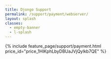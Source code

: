 ```yaml
---
title: Djongo Support
permalink: /support/payment/webserver/ 
layout: splash
classes:
  - empty-banner
  - l-splash
---
```


{% include feature_page/support/payment.html price_id="price_1HIKphLbyDBUaJVjQylkb7QE" %}
